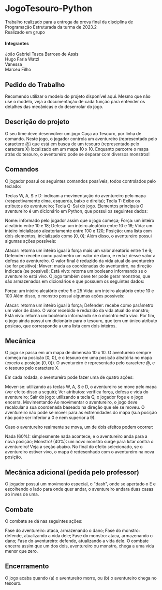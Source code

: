 # JogoTesouro-Python  
Trabalho realizado para a entrega da prova final da disciplina de Programação Estruturada da turma de 2023.2  
Realizado em grupo  
#### Integrantes  
João Gabriel Tasca Barroso de Assis  
Hugo Faria Watzl  
Vanessa  
Marceu Filho  
## Pedido do Trabalho
Recomendo utilizar o modelo do projeto disponível aqui. Mesmo que não use o modelo, veja a documentação de cada função para entender os detalhes das mecânicas e do desenrolar do jogo.

## Descrição do projeto
O seu time deve desenvolver um jogo Caça ao Tesouro, por linha de comando. Neste jogo, o jogador controla um aventureiro (representado pelo caractere @) que está em busca de um tesouro (representado pelo caractere X) localizado em um mapa 10 x 10. Enquanto percorre o mapa atrás do tesouro, o aventureiro pode se deparar com diversos monstros!

## Comandos
O jogador possui os seguintes comandos possíveis, todos controlados pelo teclado:

Teclas W, A, S e D: indicam a movimentação do aventureiro pelo mapa (respectivamente cima, esquerda, baixo e direita);
Tecla T: Exibe os atributos do aventureiro;
Tecla Q: Sai do jogo.
Elementos principais
O aventureiro é um dicionário em Python, que possui os seguintes dados:

Nome: informado pelo jogador assim que o jogo começa;
Força: um inteiro aleatório entre 10 e 18;
Defesa: um inteiro aleatório entre 10 e 18;
Vida: um inteiro inicializado aleatoriamente entre 100 e 120;
Posição: uma lista com dois elementos, inicializado como [0, 0];
Além disso, o aventureiro possui algumas ações possíveis:

Atacar: retorna um inteiro igual à força mais um valor aleatório entre 1 e 6;
Defender: recebe como parâmetro um valor de dano, e reduz desse valor a defesa do aventureiro. O valor final é reduzido da vida atual do aventureiro (se for positivo);
Mover: muda as coordenadas do aventureiro, na direção indicada (se possível);
Está vivo: retorna um booleano informando se o aventureiro está vivo.
O jogo também deve ter pode gerar monstros, que são armazenados em dicionários e que possuem os seguintes dados:

Força: um inteiro aleatório entre 5 e 25
Vida: um inteiro aleatório entre 10 e 100
Além disso, o monstro possui algumas ações possíveis:

Atacar: retorna um inteiro igual à força;
Defender: recebe como parâmetro um valor de dano. O valor recebido é reduzido da vida atual do monstro;
Está vivo: retorna um booleano informando se o mosntro está vivo.
Por fim, o jogo ainda possui um dicionário para o tesouro, que tem um único atributo posicao, que corresponde a uma lista com dois inteiros.

## Mecânica
O jogo se passa em um mapa de dimensão 10 x 10. O aventureiro sempre começa na posição [0, 0], e o tesouro em uma posição aleatória no mapa (exceto a posição [0, 0]). O aventureiro é representado pelo caractere @, e o tesouro pelo caractere X.

Em cada rodada, o aventureiro pode fazer uma de quatro ações:

Mover-se: utilizando as teclas W, A, S e D, o aventureiro se move pelo mapa (ver efeito disso a seguir);
Ver atributos: verifica força, defesa e vida do aventureiro;
Sair do jogo: utilizando a tecla Q, o jogador foge e o jogo encerra.
Movimentando
Ao movimentar o aventureiro, o jogo deve recalcular a sua coordenada baseado na direção que ele se moveu. O aventureiro não pode se mover para as extremidades do mapa (sua posição não pode ser inferior a 0 e nem superior a 9).

Caso o aventureiro realmente se mova, um de dois efeitos podem ocorrer:

Nada (60%): simplesmente nada acontece, e o aventureiro anda para a nova posição;
Monstro! (40%): um novo monstro surge para lutar contra o aventureiro! Veja a seção abaixo.
No final do efeito selecionado, se o aventureiro estiver vivo, o mapa é redesenhado com o aventureiro na nova posição.  

## Mecânica adicional (pedida pelo professor)  
O jogador possui um movimento especial, o "dash", onde se apertado o E e escolhendo o lado para onde quer andar, o aventureiro andara duas casas ao inves de uma.  

## Combate
O combate se dá nas seguintes ações:

Fase do aventureiro: ataca, armazenando o dano;
Fase do monstro: defende, atualizando a vida dele;
Fase do monstro: ataca, armazenando o dano;
Fase do aventureiro: defende, atualizando a vida dele.
O combate encerra assim que um dos dois, aventureiro ou monstro, chega a uma vida menor que zero.

## Encerramento
O jogo acaba quando (a) o aventureiro morre, ou (b) o aventureiro chega no tesouro.
